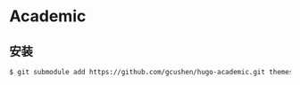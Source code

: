 # Academic

## 安装

```sh
$ git submodule add https://github.com/gcushen/hugo-academic.git themes/academic
```
